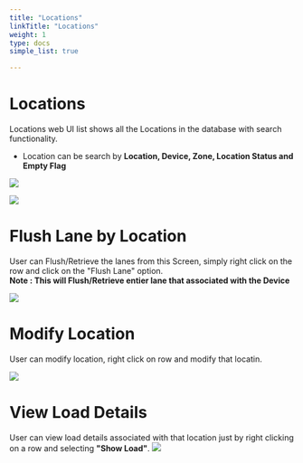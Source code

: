 ```yaml
---
title: "Locations"
linkTitle: "Locations"
weight: 1
type: docs
simple_list: true

---
```


# Locations

Locations web UI list shows all the Locations in the database with search functionality. 
 - Location can be search by **Location, Device, Zone, Location Status and Empty Flag**

![](/images/UserGuides/Facility/Locations/Location.png)

![](/images/UserGuides/Facility/Locations/Location_menus.PNG)

# Flush Lane by Location
 User can Flush/Retrieve the lanes from this Screen, simply right click on the row and click on the "Flush Lane"
 option.<br/>
 **Note : This will Flush/Retrieve entier lane that associated with the Device** 
 
 ![](/images/UserGuides/Facility/Locations/Flushlane.png)

# Modify Location
User can modify location, right click on row and modify that locatin.<br/>

![](/images/UserGuides/Facility/Locations/Location_Modify.PNG)

# View Load Details
User can view load details associated with that location just by right clicking on a row and selecting **"Show Load"**.
![](/images/UserGuides/Facility/Locations/Location_details.PNG)

 